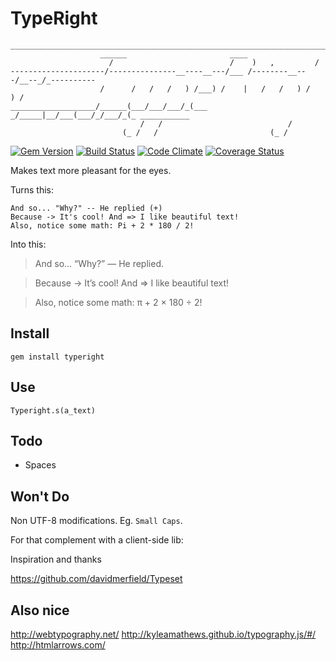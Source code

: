 # TypeRight

    _____________________________________________________________________________________
                        ______                       ____
                          /                          /    )   ,         /
    ---------------------/---------------__----__---/___ /--------__---/__--_/_----------
                        /      /   /   /   ) /___) /    |   /   /   ) /   ) /
    ___________________/______(___/___/___/_(___ _/_____|__/___(___/_/___/_(_ ___________
                                 /   /                            /
                             (_ /   /                         (_ /



[![Gem Version](https://badge.fury.io/rb/typeright.svg)](http://badge.fury.io/rb/typeright)
[![Build Status](https://secure.travis-ci.org/nofxx/typeright.svg)](http://travis-ci.org/nofxx/typeright)
[![Code Climate](https://codeclimate.com/github/nofxx/typeright/badges/gpa.svg)](https://codeclimate.com/github/nofxx/typeright)
[![Coverage Status](https://coveralls.io/repos/nofxx/typeright/badge.svg?branch=master&service=github)](https://coveralls.io/github/nofxx/typeright?branch=master)


Makes text more pleasant for the eyes.


Turns this:

```
And so... "Why?" -- He replied (+)
Because -> It's cool! And => I like beautiful text!
Also, notice some math: Pi + 2 * 180 / 2!
```

Into this:


> And so… “Why?” — He replied.

> Because → It’s cool! And ⇒ I like beautiful text!

> Also, notice some math: π + 2 × 180 ÷ 2!


## Install

    gem install typeright


## Use

    Typeright.s(a_text)


## Todo

- Spaces

## Won't Do

Non UTF-8 modifications. Eg. `Small Caps`.

For that complement with a client-side lib:


Inspiration and thanks

https://github.com/davidmerfield/Typeset


## Also nice

http://webtypography.net/
http://kyleamathews.github.io/typography.js/#/
http://htmlarrows.com/
